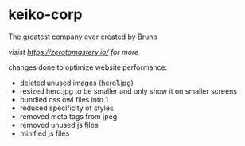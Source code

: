 # keiko-corp

The greatest company ever created by Bruno

_visist https://zerotomastery.io/ for more_

changes done to optimize website performance:

- deleted unused images (hero1.jpg)
- resized hero.jpg to be smaller and only show it on smaller screens
- bundled css owl files into 1
- reduced specificity of styles
- removed meta tags from jpeg
- removed unused js files
- minified js files
